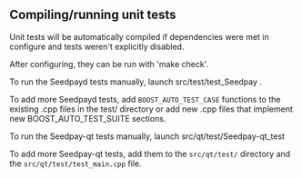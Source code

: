 Compiling/running unit tests
------------------------------------

Unit tests will be automatically compiled if dependencies were met in configure
and tests weren't explicitly disabled.

After configuring, they can be run with 'make check'.

To run the Seedpayd tests manually, launch src/test/test_Seedpay .

To add more Seedpayd tests, add `BOOST_AUTO_TEST_CASE` functions to the existing
.cpp files in the test/ directory or add new .cpp files that
implement new BOOST_AUTO_TEST_SUITE sections.

To run the Seedpay-qt tests manually, launch src/qt/test/Seedpay-qt_test

To add more Seedpay-qt tests, add them to the `src/qt/test/` directory and
the `src/qt/test/test_main.cpp` file.
